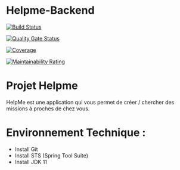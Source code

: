 # Helpme-Backend

[![Build Status](https://img.shields.io/travis/pascalpoizat/template-java-project/master.svg?style=flat-square)](https://travis-ci.org/github/mehdisellami/Helpme-Backend)


[![Quality Gate Status](https://sonarcloud.io/api/project_badges/measure?project=mehdisellami_Helpme-Backend&metric=alert_status)](https://sonarcloud.io/dashboard?id=mehdisellami_Helpme-Backend)

[![Coverage](https://sonarcloud.io/api/project_badges/measure?project=mehdisellami_Helpme-Backend&metric=coverage)](https://sonarcloud.io/dashboard?id=mehdisellami_Helpme-Backend)

[![Maintainability Rating](https://sonarcloud.io/api/project_badges/measure?project=mehdisellami_Helpme-Backend&metric=sqale_rating)](https://sonarcloud.io/dashboard?id=mehdisellami_Helpme-Backend)

# Projet Helpme
 HelpMe est une application qui vous permet de créer / chercher des missions à proches de chez vous. 

 # Environnement Technique : 
 - Install Git 
 - Install STS (Spring Tool Suite) 
 - Install JDK 11
  
 
